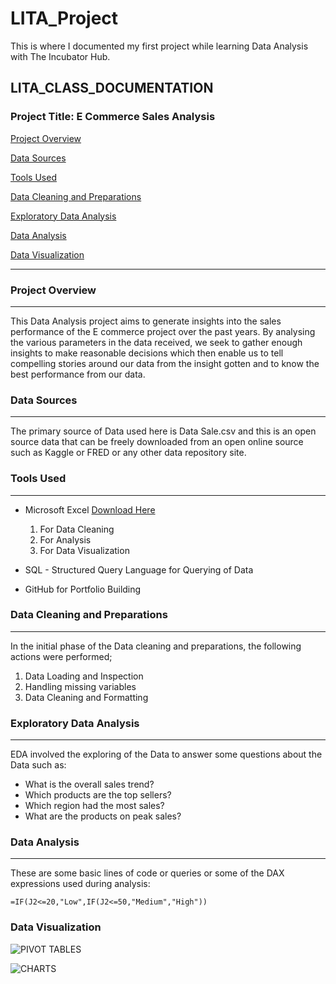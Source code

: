 # LITA_Project
This is where I documented my first project while learning Data Analysis with The Incubator Hub.

## LITA_CLASS_DOCUMENTATION

### Project Title: E Commerce Sales Analysis

[Project Overview](#project_overview)

[Data Sources](#data_sources)

[Tools Used](#tools_used)

[Data Cleaning and Preparations](#data_cleaning_and_preparations)

[Exploratory Data Analysis](#exploratory_data_analysis)

[Data Analysis](#data_anaysis)

[Data Visualization](#data_visualization)

---

### Project Overview
---
This Data Analysis project aims to generate insights into the sales performance of the E commerce project over the past years. By analysing the various parameters in the data received, we seek to gather enough insights to make reasonable decisions which then enable us to tell compelling stories around our data from the insight gotten and to know the best performance from our data.

### Data Sources
---
The primary source of Data used here is Data Sale.csv and this is an open source data that can be freely downloaded from an open online source such as Kaggle or FRED or any other data repository site.

### Tools Used
---
- Microsoft Excel [Download Here](https://www.microsoft.com)
  1. For Data Cleaning
  2. For Analysis
  3. For Data Visualization
  
- SQL - Structured Query Language for Querying of Data
- GitHub for Portfolio Building

### Data Cleaning and Preparations
---
In the initial phase of the Data cleaning and preparations, the following actions were performed;
1. Data Loading and Inspection
2. Handling missing variables
3. Data Cleaning and Formatting

### Exploratory Data Analysis
---
EDA involved the exploring of the Data to answer some questions about the Data such as:
- What is the overall sales trend?
- Which products are the top sellers?
- Which region had the most sales?
- What are the products on peak sales?

### Data Analysis
---
These are some basic lines of code or queries or some of the DAX expressions used during analysis:
```EXCEL
=IF(J2<=20,"Low",IF(J2<=50,"Medium","High"))
```

### Data Visualization
![PIVOT TABLES](https://github.com/user-attachments/assets/86f133aa-d3c1-428f-85b6-00e90ebb4fd1)



![CHARTS](https://github.com/user-attachments/assets/68e99bbb-d153-4a44-850e-585b56ed2ed3)

